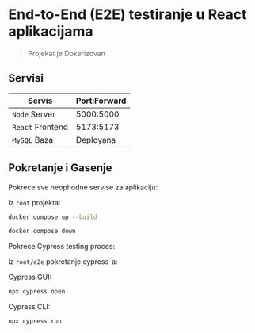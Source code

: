 # End-to-End (E2E) testiranje u React aplikacijama

> Projekat je Dokerizovan

## Servisi 

| Servis            | Port:Forward |
|-------------------|--------------|
| `Node` Server     | 5000:5000    |
| `React` Frontend  | 5173:5173    |
| `MySQL` Baza      | Deployana    |

## Pokretanje i Gasenje

Pokrece sve neophodne servise za aplikaciju:

iz `root` projekta:
```bash
docker compose up --build
```
```bash
docker compose down
```

Pokrece Cypress testing proces:

iz `root/e2e` pokretanje cypress-a:

Cypress GUI:
```bash
npx cypress open 
```
Cypress CLI:
```bash
npx cypress run
```

